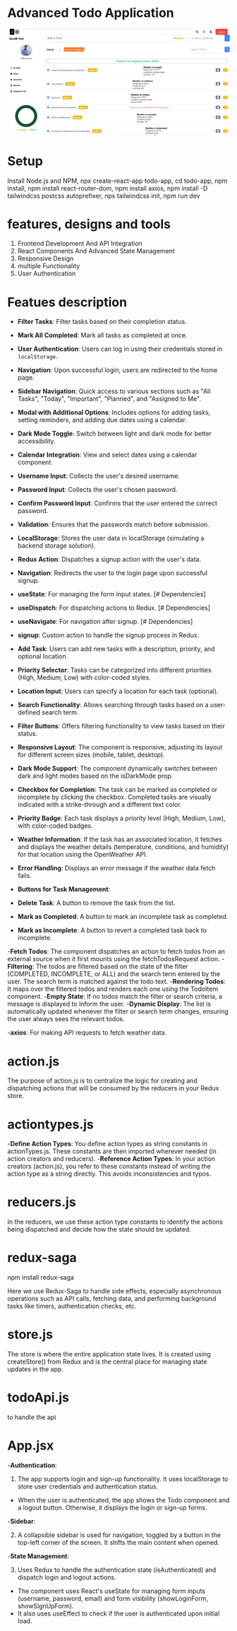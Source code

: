 # Advanced Todo Application
![image alt](https://github.com/nikesh-patra/assign/blob/efc25ea4800804e41a98d2f1931ae07dd4431e33/Dashboard.png)

# Setup
Install Node.js and NPM,
npx create-react-app todo-app,
cd todo-app,
npm install,
npm install react-router-dom,
npm install axios,
npm install -D tailwindcss postcss autoprefixer,
npx tailwindcss init,
npm run dev

# features, designs and tools
1. Frontend Development And API Integration
2. React Components And Advanced State Management
3. Responsive Design
4. multiple Functionality
5. User Authentication

# Featues description 
- **Filter Tasks**: Filter tasks based on their completion status.
- **Mark All Completed**: Mark all tasks as completed at once.
- **User Authentication**: Users can log in using their credentials stored in `localStorage`.
- **Navigation**: Upon successful login, users are redirected to the home page.
- **Sidebar Navigation**: Quick access to various sections such as "All Tasks", "Today", "Important", "Planned", and "Assigned to Me".
- **Modal with Additional Options**: Includes options for adding tasks, setting reminders, and adding due dates using a calendar.
- **Dark Mode Toggle**: Switch between light and dark mode for better accessibility.
- **Calendar Integration**: View and select dates using a calendar component.
- **Username Input**: Collects the user's desired username.
- **Password Input**: Collects the user's chosen password.
- **Confirm Password Input**: Confirms that the user entered the correct password.
- **Validation**: Ensures that the passwords match before submission.
- **LocalStorage**: Stores the user data in localStorage (simulating a backend storage solution).
- **Redux Action**: Dispatches a signup action with the user's data.
- **Navigation**: Redirects the user to the login page upon successful signup.
- **useState**: For managing the form input states.        [# Dependencies]
- **useDispatch**: For dispatching actions to Redux.       [# Dependencies]
- **useNavigate**: For navigation after signup.            [# Dependencies]
- **signup**: Custom action to handle the signup process in Redux.

- **Add Task**: Users can add new tasks with a description, priority, and optional location.
- **Priority Selector**: Tasks can be categorized into different priorities (High, Medium, Low) with color-coded styles.
- **Location Input**: Users can specify a location for each task (optional).
- **Search Functionality**: Allows searching through tasks based on a user-defined search term.
- **Filter Buttons**: Offers filtering functionality to view tasks based on their status.
- **Responsive Layout**: The component is responsive, adjusting its layout for different screen sizes (mobile, tablet, desktop).
- **Dark Mode Support**: The component dynamically switches between dark and light modes based on the isDarkMode prop.

- **Checkbox for Completion**: The task can be marked as completed or incomplete by clicking the checkbox. Completed tasks are visually indicated with a strike-through and a different text color.
- **Priority Badge**: Each task displays a priority level (High, Medium, Low), with color-coded badges.
- **Weather Information**: If the task has an associated location, it fetches and displays the weather details (temperature, conditions, and humidity) for that location using the OpenWeather API.
- **Error Handling**: Displays an error message if the weather data fetch fails.
- **Buttons for Task Management**:
- **Delete Task**: A button to remove the task from the list.
- **Mark as Completed**: A button to mark an incomplete task as completed.
- **Mark as Incomplete**: A button to revert a completed task back to incomplete.


-**Fetch Todos**: The component dispatches an action to fetch todos from an external source when it first mounts using the fetchTodosRequest action.
-**Filtering**: The todos are filtered based on the state of the filter (COMPLETED, INCOMPLETE, or ALL) and the search term entered by the user. The search term is matched against the todo text.
-**Rendering Todos**: It maps over the filtered todos and renders each one using the TodoItem component.
-**Empty State**: If no todos match the filter or search criteria, a message is displayed to inform the user.
-**Dynamic Display**: The list is automatically updated whenever the filter or search term changes, ensuring the user always sees the relevant todos.

-**axios**: For making API requests to fetch weather data.



# action.js
The purpose of action.js is to centralize the logic for creating and dispatching actions that will be consumed by the reducers in your Redux store.

# actiontypes.js
-**Define Action Types**: You define action types as string constants in actionTypes.js. These constants are then imported wherever needed (in action creators and reducers).
-**Reference Action Types**: In your action creators (action.js), you refer to these constants instead of writing the action type as a string directly. This avoids inconsistencies and typos.

# reducers.js
In the reducers, we use these action type constants to identify the actions being dispatched and decide how the state should be updated.

# redux-saga

npm install redux-saga

Here we use Redux-Saga to handle side effects, especially asynchronous operations such as API calls, fetching data, and performing background tasks like timers, authentication checks, etc. 

# store.js

The store is where the entire application state lives. It is created using createStore() from Redux and is the central place for managing state updates in the app.

# todoApi.js
to handle the api

# App.jsx
-**Authentication**:

1. The app supports login and sign-up functionality. It uses localStorage to store user credentials and authentication status.
* When the user is authenticated, the app shows the Todo component and a logout button. Otherwise, it displays the login or sign-up forms.

-**Sidebar**:

2. A collapsible sidebar is used for navigation, toggled by a button in the top-left corner of the screen. It shifts the main content when opened.

-**State Management**:

3. Uses Redux to handle the authentication state (isAuthenticated) and dispatch login and logout actions.
* The component uses React's useState for managing form inputs (username, password, email) and form visibility (showLoginForm, showSignUpForm).
* It also uses useEffect to check if the user is authenticated upon initial load.
